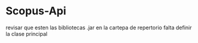 # Scopus-Api
revisar que esten las bibliotecas .jar en la cartepa de repertorio
falta definir la clase principal 
